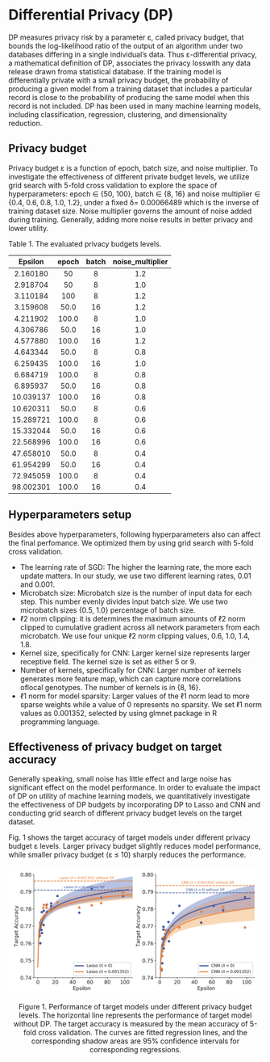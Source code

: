 # Differential Privacy (DP)
DP measures privacy risk by a parameter ε, called privacy budget, that bounds the log-likelihood ratio of the output of an algorithm under two databases differing in a single individual’s data. Thus ε-differential privacy, a mathematical definition of DP, associates the privacy losswith any data release drawn froma statistical database. If the training model is differentially private with a small privacy budget, the probability of producing a given model from a training dataset that includes a particular record is close to the probability of producing the same model when this record is not included. DP has been used in many machine learning models, including classification, regression, clustering, and dimensionality reduction.

## Privacy budget
Privacy budget ε is a function of epoch, batch size, and noise multiplier. To investigate the effectiveness of different private budget levels, we utilize grid search with 5-fold cross validation to explore the space of hyperparameters: epoch ∈ {50, 100}, batch ∈ {8, 16} and noise multiplier ∈ {0.4, 0.6, 0.8, 1.0, 1.2}, under a fixed δ= 0.00066489 which is the inverse of training dataset size. Noise multiplier governs the amount of noise added during training. Generally, adding more noise results in better privacy and lower utility.

Table 1. The evaluated privacy budgets levels.

|  Epsilon  	| epoch 	| batch 	| noise_multiplier 	|
|:---------:  |:-----:	|:-----:	|:----------------:	|
| 2.160180  	| 50    	|   8   	|        1.2       	|
| 2.918704  	| 50    	|   8   	|        1.0       	|
| 3.110184  	| 100   	|   8   	|        1.2       	|
| 3.159608  	| 50.0  	|   16  	|        1.2       	|
| 4.211902  	| 100.0 	|   8   	|        1.0       	|
| 4.306786  	| 50.0  	|   16  	|        1.0       	|
| 4.577880  	| 100.0 	|   16  	|        1.2       	|
| 4.643344  	| 50.0  	|   8   	|        0.8       	|
| 6.259435  	| 100.0 	|   16  	|        1.0       	|
| 6.684719  	| 100.0 	|   8   	|        0.8       	|
| 6.895937  	| 50.0  	|   16  	|        0.8       	|
| 10.039137 	| 100.0 	|   16  	|        0.8       	|
| 10.620311 	| 50.0  	|   8   	|        0.6       	|
| 15.289721 	| 100.0 	|   8   	|        0.6       	|
| 15.332044 	| 50.0  	|   16  	|        0.6       	|
| 22.568996 	| 100.0 	|   16  	|        0.6       	|
| 47.658010 	| 50.0  	|   8   	|        0.4       	|
| 61.954299 	| 50.0  	|   16  	|        0.4       	|
| 72.945059 	| 100.0 	|   8   	|        0.4       	|
| 98.002301 	| 100.0 	|   16  	|        0.4       	|


## Hyperparameters setup
Besides above hyperparameters, following hyperparameters also can affect the final perfomance. We optimized them by using grid search with 5-fold cross validation. 
* The learning rate of SGD: The higher the learning rate, the more each update matters. In our study, we use two different learning rates, 0.01 and 0.001.
* Microbatch size: Microbatch size is the number of input data for each step. This number evenly divides input batch size. We use two microbatch sizes {0.5, 1.0} percentage of batch size.
* ℓ2 norm clipping: it is determines the maximum amounts of ℓ2 norm clipped to cumulative gradient across all network parameters from each microbatch. We use four unique ℓ2 norm clipping values, 0.6, 1.0, 1.4, 1.8.
* Kernel size, specifically for CNN: Larger kernel size represents larger receptive field. The kernel size is set as either 5 or 9. 
* Number of kernels, specifically for CNN: Larger number of kernels generates more feature map, which can capture more correlations oflocal genotypes. The number of kernels is in {8, 16}.
* ℓ1 norm for model sparsity: Larger values of the ℓ1 norm lead to more sparse weights while a value of 0 represents no sparsity. We set ℓ1 norm values as 0.001352, selected by using glmnet package in R programming language.


## Effectiveness of privacy budget on target accuracy

Generally speaking, small noise has little effect and large noise has significant effect on the model performance. In order to evaluate the impact of DP on utility of machine learning models, we quantitatively investigate the effectiveness of DP budgets by incorporating DP to Lasso and CNN and conducting grid search of different privacy budget levels on the target dataset.   

Fig. 1 shows the target accuracy of target models under different privacy budget ε levels. Larger privacy budget slightly reduces model performance, while smaller privacy budget (ε ≤ 10) sharply reduces the performance.  

<div align="center">
<img src="target-model-dp.png" width="700" />
<p> Figure 1. Performance of target models under different privacy budget levels. The horizontal line represents the performance of target model without DP. The target accuracy is measured by the mean accuracy of 5-fold cross validation. The curves are fitted regression lines, and the corresponding shadow areas are 95% confidence intervals for corresponding regressions.</p>
</div>

